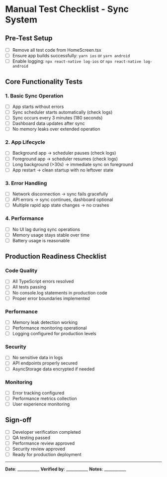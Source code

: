 # Manual Test Checklist - Sync System

## Pre-Test Setup
- [ ] Remove all test code from HomeScreen.tsx
- [ ] Ensure app builds successfully: `yarn ios` or `yarn android`
- [ ] Enable logging: `npx react-native log-ios` or `npx react-native log-android`

## Core Functionality Tests

### 1. Basic Sync Operation
- [ ] App starts without errors
- [ ] Sync scheduler starts automatically (check logs)
- [ ] Sync occurs every 3 minutes (180 seconds)
- [ ] Dashboard data updates after sync
- [ ] No memory leaks over extended operation

### 2. App Lifecycle
- [ ] Background app → scheduler pauses (check logs)
- [ ] Foreground app → scheduler resumes (check logs)  
- [ ] Long background (>30s) → immediate sync on foreground
- [ ] App restart → clean startup with no leftover state

### 3. Error Handling
- [ ] Network disconnection → sync fails gracefully
- [ ] API errors → sync continues, dashboard optional
- [ ] Multiple rapid app state changes → no crashes

### 4. Performance
- [ ] No UI lag during sync operations
- [ ] Memory usage stays stable over time
- [ ] Battery usage is reasonable

## Production Readiness Checklist

### Code Quality
- [ ] All TypeScript errors resolved
- [ ] All tests passing
- [ ] No console.log statements in production code
- [ ] Proper error boundaries implemented

### Performance
- [ ] Memory leak detection working
- [ ] Performance monitoring operational
- [ ] Logging configured for production levels

### Security
- [ ] No sensitive data in logs
- [ ] API endpoints properly secured
- [ ] AsyncStorage data encrypted if needed

### Monitoring
- [ ] Error tracking configured
- [ ] Performance metrics collection
- [ ] User experience monitoring

## Sign-off
- [ ] Developer verification completed
- [ ] QA testing passed
- [ ] Performance review approved
- [ ] Security review approved
- [ ] Ready for production deployment

---
**Date**: ___________
**Verified by**: ___________
**Notes**: ___________